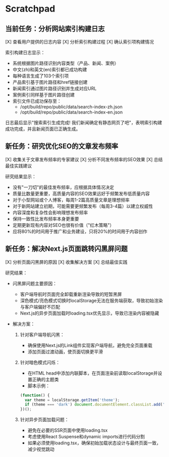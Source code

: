 # Scratchpad

## 当前任务：分析网站索引构建日志
[X] 查看用户提供的日志内容
[X] 分析索引构建过程
[X] 确认索引项构建情况

索引构建日志显示：
- 系统根据图片路径识别内容类型（产品、新闻、案例）
- 中文(zh)和英文(en)索引都已成功构建
- 每种语言生成了103个索引项
- 产品索引基于图片路径和href链接创建
- 新闻索引通过图片路径识别并生成对应URL
- 案例索引同样基于图片路径创建
- 索引文件已成功保存至：
  - /opt/build/repo/public/data/search-index-zh.json
  - /opt/build/repo/public/data/search-index-en.json

日志最后显示"搜索索引生成完成! 我们新闻确定有静态网页了吧"，表明索引构建成功完成，并且新闻页面已正确生成。

## 新任务：研究优化SEO的文章发布频率
[X] 收集关于文章发布频率的专家建议
[X] 分析不同发布频率的SEO效果
[X] 总结最佳实践建议

研究结果显示：
- 没有"一刀切"的最佳发布频率，应根据具体情况决定
- 质量比数量更重要，高质量内容的SEO效果远好于频繁发布低质量内容
- 对于小型网站或个人博客，每周1-2篇高质量文章是理想频率
- 对于新网站建立初期，可能需要更频繁发布（每周3-4篇）以建立权威性
- 内容深度和复杂性会影响理想发布频率
- 保持一致性比发布频率本身更重要
- 定期更新现有内容对SEO也很有价值（"红木策略"）
- 应将80%的时间用于推广和业务建设，只将20%的时间用于内容创作

## 新任务：解决Next.js页面跳转闪黑屏问题
[X] 分析页面闪黑屏的原因
[X] 收集解决方案
[X] 总结最佳实践

研究结果：
- 闪黑屏问题主要原因：
  - 客户端导航时页面完全卸载重新渲染导致的短暂黑屏
  - 深色模式/亮色模式切换时localStorage无法在服务端获取，导致初始渲染与客户端偏好不匹配
  - Next.js的异步页面加载时loading.tsx优先显示，导致已渲染内容被隐藏

- 解决方案：
  1. 针对客户端导航闪黑：
     - 确保使用Next.js的Link组件实现客户端导航，避免完全页面重载
     - 添加页面过渡动画，使页面切换更平滑

  2. 针对暗色模式闪烁：
     - 在HTML head中添加内联脚本，在页面渲染前读取localStorage并设置正确的主题类
     - 脚本示例：
     ```js
     (function() {
       var theme = localStorage.getItem('theme');
       if (theme === 'dark') document.documentElement.classList.add('dark');
     })();
     ```

  3. 针对异步页面加载问题：
     - 避免在必要的SSR页面中使用loading.tsx
     - 考虑使用React Suspense和dynamic imports进行代码分割
     - 如果必须使用loading.tsx，确保初始加载状态设计与最终页面一致，减少视觉跳动 